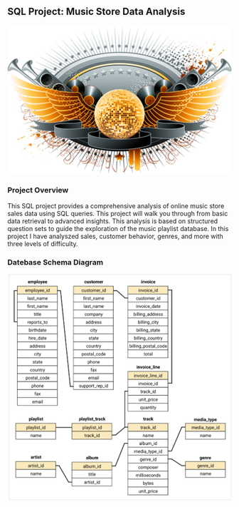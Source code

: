 ## SQL Project: Music Store Data Analysis

![Project Banner](./assets/music-store.png)

### Project Overview

This SQL project provides a comprehensive analysis of online music store sales data using SQL queries. This project will walk you through from basic data retrieval to advanced insights. This analysis is based on structured question sets to guide the exploration of the music playlist database. In this project I have analyszed sales, customer behavior, genres, and more with three levels of difficulty.

### Datebase Schema Diagram

![Schema Diagram](./assets/schema_diagram.png)
